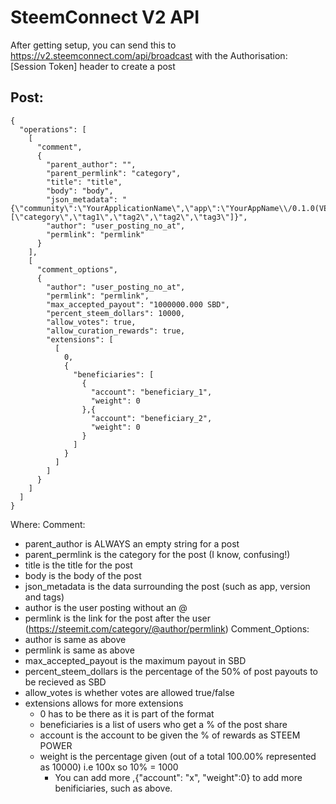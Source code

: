 # SteemConnect V2 API

After getting setup, you can send this to https://v2.steemconnect.com/api/broadcast with the Authorisation: [Session Token] header to create a post
## Post:
```
{
  "operations": [
    [
      "comment",
      {
        "parent_author": "",
        "parent_permlink": "category",
        "title": "title",
        "body": "body",
        "json_metadata": "{\"community\":\"YourApplicationName\",\"app\":\"YourAppName\\/0.1.0(VERSION)\",\"format\":\"markdown\",\"tags\":[\"category\",\"tag1\",\"tag2\",\"tag2\",\"tag3\"]}",
        "author": "user_posting_no_at",
        "permlink": "permlink"
      }
    ],
    [
      "comment_options",
      {
        "author": "user_posting_no_at",
        "permlink": "permlink",
        "max_accepted_payout": "1000000.000 SBD",
        "percent_steem_dollars": 10000,
        "allow_votes": true,
        "allow_curation_rewards": true,
        "extensions": [
          [
            0,
            {
              "beneficiaries": [
                {
                  "account": "beneficiary_1",
                  "weight": 0
                },{
                  "account": "beneficiary_2",
                  "weight": 0
                }
              ]
            }
          ]
        ]
      }
    ]
  ]
}
```

Where:
Comment:
- parent_author is ALWAYS an empty string for a post
- parent_permlink is the category for the post (I know, confusing!)
- title is the title for the post
- body is the body of the post
- json_metadata is the data surrounding the post (such as app, version and tags)
- author is the user posting without an @
- permlink is the link for the post after the user (https://steemit.com/category/@author/permlink)
Comment_Options:
- author is same as above
- permlink is same as above
- max_accepted_payout is the maximum payout in SBD
- percent_steem_dollars is the percentage of the 50% of post payouts to be recieved as SBD 
- allow_votes is whether votes are allowed true/false
- extensions allows for more extensions
  - 0 has to be there as it is part of the format
  - beneficiaries is a list of users who get a % of the post share
  - account is the account to be given the % of rewards as STEEM POWER
  - weight is the percentage given (out of a total 100.00% represented as 10000) i.e 100x so 10% = 1000
    - You can add more ,{"account": "x", "weight":0} to add more benificiaries, such as above.
  
